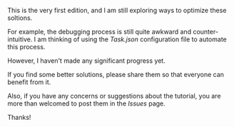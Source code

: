 This is the very first edition, and I am still exploring ways to optimize these soltions. 

For example, the debugging process is still quite awkward and counter-intuitive. 
I am thinking of using the *Task.json* configuration file to automate this process. 

However, I haven't made any significant progress yet. 

If you find some better solutions, please share them so that everyone can benefit from it. 

Also, if you have any concerns or suggestions about the tutorial, you are more than welcomed to post them in the *Issues* page. 

Thanks!
